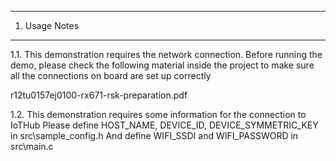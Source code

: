 ---------------
1. Usage Notes
---------------
1.1. This demonstration requires the network connection.
Before running the demo, 
please check the following material inside the project to make sure all the connections on board are set up correctly

r12tu0157ej0100-rx671-rsk-preparation.pdf


1.2. This demonstration requires some information for the connection to IoTHub
Please define HOST_NAME, DEVICE_ID, DEVICE_SYMMETRIC_KEY in src\sample_config.h
And define WIFI_SSDI and WIFI_PASSWORD in src\main.c
